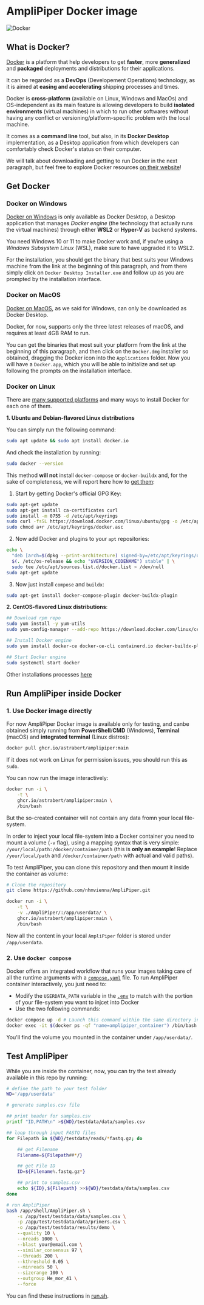 # AmpliPiper Docker image

![Docker](https://github.com/AstraBert/amplipiper/actions/workflows/docker-publish.yml/badge.svg)

## What is Docker?

[Docker](https://www.docker.com/) is a platform that help developers to get **faster**, more **generalized** and **packaged** deployments and distributions for their applications.

It can be regarded as a **DevOps** (Developement Operations) technology, as it is aimed at **easing and accelerating** shipping processes and times.

Docker is **cross-platform** (available on Linux, Windows and MacOs) and OS-independent as its main feature is allowing developers to build **isolated environments** (virtual machines) in which to run other softwares without having any conflict or versioning/platform-specific problem with the local machine.

It comes as a **command line** tool, but also, in its **Docker Desktop** implementation, as a Desktop application from which developers can comfortably check Docker's status on their computer.

We will talk about downloading and getting to run Docker in the next paragraph, but feel free to explore Docker resources [on their website](https://docs.docker.com/)!

## Get Docker

### Docker on Windows

[Docker on Windows](https://docs.docker.com/desktop/install/windows-install/) is only available as Docker Desktop, a Desktop application that manages _Docker engine_ (the technology that actually runs the virtual machines) through either **WSL2** or **Hyper-V**  as backend systems. 

You need Windows 10 or 11 to make Docker work and, if you're using a _Windows Subsystem Linux_ (WSL), make sure to have upgraded it to WSL2. 

For the installation, you should get the binary that best suits your Windows machine from the link at the beginning of this paragraph, and from there simply click on `Docker Desktop Installer.exe` and follow up as you are prompted by the installation interface.

### Docker on MacOS

[Docker on MacOS](https://docs.docker.com/desktop/install/mac-install/), as we said for Windows, can only be downloaded as Docker Desktop.

Docker, for now, supports only the three latest releases of macOS, and requires at least 4GB RAM to run.

You can get the binaries that most suit your platform from the link at the beginning of this paragraph, and then click on the `Docker.dmg` installer so obtained, dragging the Docker icon into the `Applications` folder.  Now you will have a `Docker.app`, which you will be able to initialize and set up following the prompts on the installation interface.

### Docker on Linux

There are [many supported platforms](https://docs.docker.com/engine/install/#supported-platforms) and many ways to install Docker for each one of them.

**1. Ubuntu and Debian-flavored Linux distributions**

You can simply run the following command:

```bash
sudo apt update && sudo apt install docker.io
```

And check the installation by running:

```bash
sudo docker --version
```

This method **will not** install `docker-compose` or `docker-buildx` and, for the sake of completeness, we will report here how to [get them](https://docs.docker.com/compose/install/linux/):

1. Start by getting Docker's official GPG Key:
```bash
sudo apt-get update
sudo apt-get install ca-certificates curl
sudo install -m 0755 -d /etc/apt/keyrings
sudo curl -fsSL https://download.docker.com/linux/ubuntu/gpg -o /etc/apt/keyrings/docker.asc
sudo chmod a+r /etc/apt/keyrings/docker.asc
```

2. Now add Docker and plugins to your `apt` repositories:
```bash
echo \
  "deb [arch=$(dpkg --print-architecture) signed-by=/etc/apt/keyrings/docker.asc] https://download.docker.com/linux/ubuntu \
  $(. /etc/os-release && echo "$VERSION_CODENAME") stable" | \
  sudo tee /etc/apt/sources.list.d/docker.list > /dev/null
sudo apt-get update
```

3. Now just install `compose` and `buildx`:
```bash
sudo apt-get install docker-compose-plugin docker-buildx-plugin
```

**2. CentOS-flavored Linux distributions**:

```bash
## Download rpm repo
sudo yum install -y yum-utils
sudo yum-config-manager --add-repo https://download.docker.com/linux/centos/docker-ce.repo

## Install Docker engine
sudo yum install docker-ce docker-ce-cli containerd.io docker-buildx-plugin docker-compose-plugin

## Start Docker engine
sudo systemctl start docker
```

Other installations processes [here](https://docs.docker.com/engine/install/)

## Run AmpliPiper inside Docker

### 1. Use Docker image directly

For now AmpliPiper Docker image is available only for testing, and canbe obtained simply running from **PowerShell**/**CMD** (Windows), **Terminal** (macOS) and **integrated terminal** (Linux distros):

```bash
docker pull ghcr.io/astrabert/amplipiper:main
```

If it does not work on Linux for permission issues, you should run this as `sudo`.

You can now run the image interactively:

```bash
docker run -i \
    -t \
    ghcr.io/astrabert/amplipiper:main \
    /bin/bash
```

But the so-created container will not contain any data fromn your local file-system. 

In order to inject your local file-system into a Docker container you need to mount a volume (`-v` flag), using a mapping syntax that is very simple: `/your/local/path:/docker/container/path` (this is **only an example**! Replace `/your/local/path` and `/docker/container/path` with actual and valid paths).

To test AmpliPiper, you can clone this repository and then mount it inside the container as volume:

```bash
# Clone the repository
git clone https://github.com/nhmvienna/AmpliPiper.git

docker run -i \
    -t \
    -v ./AmpliPiper/:/app/userdata/ \
    ghcr.io/astrabert/amplipiper:main \
    /bin/bash
```

Now all the content in your local `AmpliPiper` folder is stored under `/app/userdata`.

### 2. Use `docker compose`

Docker offers an integrated workflow that runs your images taking care of all the runtime arguments with a [`compose.yaml`](./compose.yaml) file. To run AmpliPiper container interactively, you just need to:

- Modify the  `USERDATA_PATH` variable in the [`.env`](./.env) to match with the portion of your file-system you want to injcet into Docker
- Use the two following commands:

```bash
docker compose up -d # Launch this command within the same directory in which you have the compose.yaml file
docker exec -it $(docker ps -qf "name=amplipiper_container") /bin/bash
```

You'll find the volume you mounted in the container under `/app/userdata/`.

## Test AmpliPiper

While you are inside the container, now, you can try the test already available in this repo by running:

```bash
# define the path to your test folder
WD='/app/userdata'

# generate samples.csv file

## print header for samples.csv
printf "ID,PATH\n" >${WD}/testdata/data/samples.csv

## loop through input FASTQ files
for Filepath in ${WD}/testdata/reads/*fastq.gz; do

    ## get Filename
    Filename=${Filepath##*/}

    ## get File ID
    ID=${Filename%.fastq.gz*}

    ## print to samples.csv
    echo ${ID},${Filepath} >>${WD}/testdata/data/samples.csv
done

# run AmpliPiper
bash /app/shell/AmpliPiper.sh \
    -s /app/test/testdata/data/samples.csv \
    -p /app/test/testdata/data/primers.csv \
    -o /app/test/testdata/results/demo \
    --quality 10 \
    --nreads 1000 \
    --blast your@email.com \
    --similar_consensus 97 \
    --threads 200 \
    --kthreshold 0.05 \
    --minreads 50 \
    --sizerange 100 \
    --outgroup He_mor_41 \
    --force
```

You can find these instructions in [run.sh](./run.sh).

